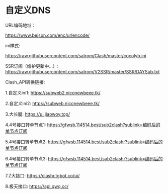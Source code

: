 # 自定义DNS


URL编码地址：

https://www.bejson.com/enc/urlencode/

ini样式: 

https://raw.githubusercontent.com/satrom/Clash/master/cocolyb.ini

SSR订阅（维护更新中…）:
https://raw.githubusercontent.com/satrom/V2SSR/master/SSR/DAYSub.txt


Clash_API转换链接:

1.自定义ini1: https://subweb2.niconewbeee.tk/

2.自定义ini2: https://subweb.niconewbeee.tk/

3.大长腿: https://ui.jiaowoy.top/

4.4号接口转单节点1: https://gfwsb.114514.best/sub2clash?sublink=编码后的单节点订阅

5.4号接口转单节点2: https://gfwsb.114514.best/sub2clashr?sublink=编码后的单节点订阅

6.4号接口转单节点3: https://gfwsb.114514.best/sub2clashr?sublink=编码后的单节点订阅 

7.Z大接口: https://clashr.tgbot.co/ui/

8.极天接口: https://api.qwq.cc/

